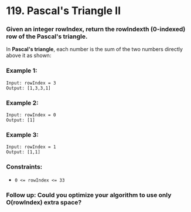 # 119. Pascal's Triangle II

### Given an integer rowIndex, return the rowIndexth (0-indexed) row of the Pascal's triangle.

In **Pascal's triangle**, each number is the sum of the two numbers directly above it as shown:

### Example 1:

```
Input: rowIndex = 3
Output: [1,3,3,1]
```

### Example 2:

```
Input: rowIndex = 0
Output: [1]
```

### Example 3:

```
Input: rowIndex = 1
Output: [1,1]
```

### Constraints:

- `0 <= rowIndex <= 33`

### Follow up: Could you optimize your algorithm to use only O(rowIndex) extra space?
